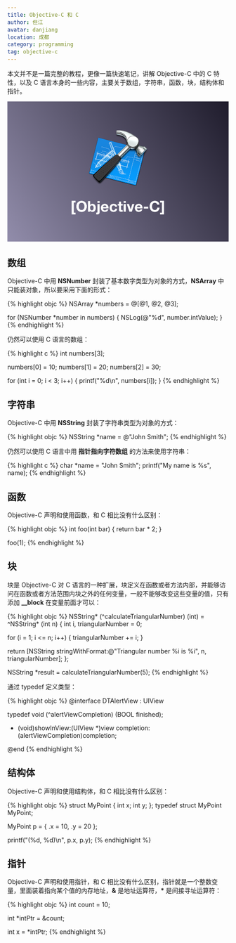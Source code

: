 ```yaml
---
title: Objective-C 和 C
author: 但江
avatar: danjiang
location: 成都 
category: programming
tag: objective-c
---
```


本文并不是一篇完整的教程，更像一篇快速笔记，讲解 Objective-C 中的 C 特性，以及 C 语言本身的一些内容，主要关于数组，字符串，函数，块，结构体和指针。

![Objective C](/images/objective-c.png)

## 数组

Objective-C 中用 **NSNumber** 封装了基本数字类型为对象的方式，**NSArray** 中只能装对象，所以要采用下面的形式：

{% highlight objc %}
NSArray *numbers = @[@1, @2, @3];

for (NSNumber *number in numbers) {
  NSLog(@"%d", number.intValue);
}
{% endhighlight %}

仍然可以使用 C 语言的数组：

{% highlight c %}
int numbers[3];

numbers[0] = 10;
numbers[1] = 20;
numbers[2] = 30;

for (int i = 0; i < 3; i++) {
  printf("%d\n", numbers[i]);
}
{% endhighlight %}

## 字符串

Objective-C 中用 **NSString** 封装了字符串类型为对象的方式：

{% highlight objc %}
NSString *name = @"John Smith";
{% endhighlight %}

仍然可以使用 C 语言中用 **指针指向字符数组** 的方法来使用字符串：

{% highlight c %}
char *name = "John Smith";
printf("My name is %s", name);
{% endhighlight %}

## 函数

Objective-C 声明和使用函数，和 C 相比没有什么区别：

{% highlight objc %}
int foo(int bar) {
  return bar * 2;
}

foo(1);
{% endhighlight %}

## 块

块是 Objective-C 对 C 语言的一种扩展，块定义在函数或者方法内部，并能够访问在函数或者方法范围内块之外的任何变量，一般不能够改变这些变量的值，只有添加 **__block** 在变量前面才可以：

{% highlight objc %}
NSString* (^calculateTriangularNumber) (int) = ^NSString* (int n) {
  int i, triangularNumber = 0;
  
  for (i = 1; i <= n; i++) {
    triangularNumber += i;
  }
  
  return [NSString stringWithFormat:@"Triangular number %i is %i", n, triangularNumber];
};

NSString *result = calculateTriangularNumber(5);
{% endhighlight %}

通过 typedef 定义类型：

{% highlight objc %}
@interface DTAlertView : UIView

typedef void (^alertViewCompletion) (BOOL finished);

- (void)showInView:(UIView *)view completion:(alertViewCompletion)completion;

@end
{% endhighlight %}

## 结构体

Objective-C 声明和使用结构体，和 C 相比没有什么区别：

{% highlight objc %}
struct MyPoint {
  int x;
  int y;
};
typedef struct MyPoint MyPoint;

MyPoint p = { .x = 10, .y = 20 };

printf("(%d, %d)\n", p.x, p.y);
{% endhighlight %}

## 指针

Objective-C 声明和使用指针，和 C 相比没有什么区别，指针就是一个整数变量，里面装着指向某个值的内存地址，**&** 是地址运算符，**\*** 是间接寻址运算符：

{% highlight objc %}
int count = 10;

int *intPtr = &count;

int x = *intPtr;
{% endhighlight %}